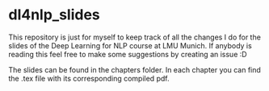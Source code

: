 # dl4nlp_slides

This repository is just for myself to keep track of all the changes I do for the slides of the Deep Learning for NLP course at LMU Munich. If anybody is reading this feel free to make some suggestions by creating an issue :D

The slides can be found in the chapters folder. In each chapter you can find the .tex file with its corresponding compiled pdf. 
